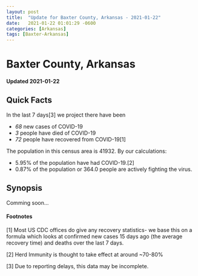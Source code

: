 ```yaml
---
layout: post
title:  "Update for Baxter County, Arkansas - 2021-01-22"
date:   2021-01-22 01:01:29 -0600
categories: [Arkansas]
tags: [Baxter-Arkansas]
---
```


# Baxter County, Arkansas
#### Updated 2021-01-22

## Quick Facts

In the last 7 days[3] we project there have been
- *68* new cases of COVID-19
- *3* people have died of COVID-19
- *72* people have recovered from COVID-19[1]

The population in this census area is 41932. By our calculations:
- 5.95% of the population have had COVID-19.[2]
- 0.87% of the population or 364.0 people are actively fighting the virus.

## Synopsis

Comming soon...


#### Footnotes

[1] Most US CDC offices do give any recovery statistics- we base this on a formula which looks at confirmed new cases
15 days ago (the average recovery time) and deaths over the last 7 days.

[2] Herd Immunity is thought to take effect at around ~70-80%

[3] Due to reporting delays, this data may be incomplete.
 
    